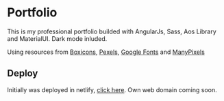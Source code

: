 # Portfolio
This is my professional portfolio builded with AngularJs, Sass, Aos Library and MaterialUI. Dark mode inluded.

Using resources from [Boxicons](https://boxicons.com), [Pexels](https://www.pexels.com/), [Google Fonts](https://boxicons.com) and [ManyPixels](https://www.manypixels.co/gallery)

## Deploy
Initially was deployed in netlify, [click here](https://ybdev.netlify.app). Own web domain coming soon.

